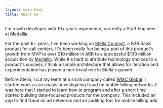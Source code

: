 ```yaml
---
layout: main.html
title: About me
---
```


I'm a web developer with 10+ years experience, currently a Staff Engineer at [Medallia](https://www.medallia.com/).

For the past 6+ years, I've been working on [Stella Connect](https://stellaconnect.com/),
a B2B SaaS product for call centers. It's been really fun being a part of this product's
growth from MVP to over $10 million in ARR to a successful $100 million acquisition by
[Medallia](https://www.medallia.com/). While it's hard to attribute technology choices
to a product's success, I think a simple architecture that allows for iteration and
experimentation has played a non-trivial role in Stella's growth.

Before Stella, I cut my teeth at a small company called [WMC Global](https://www.wmcglobal.com/).
I started work as an analyst investigating fraud on mobile billing networks.
It was here that I started to learn how to program and after a short time started building
data-focused products for the company. This included an app to find fraud on ad networks
and an auditing tool for mobile billing ads.
